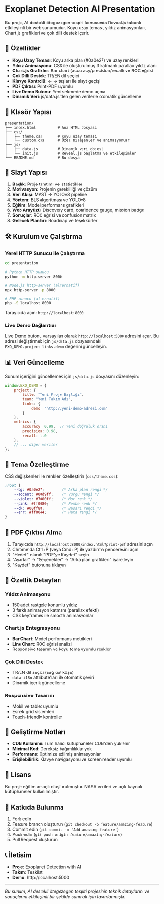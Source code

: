 # Exoplanet Detection AI Presentation

Bu proje, AI destekli ötegezegen tespiti konusunda Reveal.js tabanlı etkileşimli bir web sunumudur. Koyu uzay teması, yıldız animasyonları, Chart.js grafikleri ve çok dilli destek içerir.

## 🚀 Özellikler

- **Koyu Uzay Teması**: Koyu arka plan (#0a0e27) ve uzay renkleri
- **Yıldız Animasyonu**: CSS ile oluşturulmuş 3 katmanlı parallax yıldız alanı
- **Chart.js Grafikler**: Bar chart (accuracy/precision/recall) ve ROC eğrisi
- **Çok Dilli Destek**: TR/EN dil seçici
- **Klavye Kontrolü**: ← → tuşları ile slayt geçişi
- **PDF Çıktısı**: Print-PDF uyumlu
- **Live Demo Butonu**: Yeni sekmede demo açma
- **Dinamik Veri**: js/data.js'den gelen verilerle otomatik güncelleme

## 📁 Klasör Yapısı

```
presentation/
├── index.html          # Ana HTML dosyası
├── css/
│   ├── theme.css       # Koyu uzay teması
│   └── custom.css      # Özel bileşenler ve animasyonlar
├── js/
│   ├── data.js         # Dinamik veri objesi
│   └── init.js         # Reveal.js başlatma ve etkileşimler
└── README.md           # Bu dosya
```

## 🎯 Slayt Yapısı

1. **Başlık**: Proje tanıtımı ve istatistikler
2. **Motivasyon**: Projenin gerekliliği ve çözüm
3. **Veri Akışı**: MAST → YOLOv8 pipeline
4. **Yöntem**: BLS algoritması ve YOLOv8
5. **Eğitim**: Model performans grafikleri
6. **Web Arayüzü**: Discovery card, confidence gauge, mission badge
7. **Sonuçlar**: ROC eğrisi ve confusion matrix
8. **Gelecek Planları**: Roadmap ve teşekkürler

## 🛠️ Kurulum ve Çalıştırma

### Yerel HTTP Sunucu ile Çalıştırma

```bash
cd presentation

# Python HTTP sunucu
python -m http.server 8000

# Node.js http-server (alternatif)
npx http-server -p 8000

# PHP sunucu (alternatif)
php -S localhost:8000
```

Tarayıcıda açın: `http://localhost:8000`

### Live Demo Bağlantısı

Live Demo butonu varsayılan olarak `http://localhost:5000` adresini açar. Bu adresi değiştirmek için `js/data.js` dosyasındaki `EXO_DEMO.project.links.demo` değerini güncelleyin.

## 📊 Veri Güncelleme

Sunum içeriğini güncellemek için `js/data.js` dosyasını düzenleyin:

```javascript
window.EXO_DEMO = {
    project: {
        title: "Yeni Proje Başlığı",
        team: "Yeni Takım Adı",
        links: {
            demo: "http://yeni-demo-adresi.com"
        }
    },
    metrics: {
        accuracy: 0.99,  // Yeni doğruluk oranı
        precision: 0.98,
        recall: 1.0
    },
    // ... diğer veriler
};
```

## 🎨 Tema Özelleştirme

CSS değişkenleri ile renkleri özelleştirin (`css/theme.css`):

```css
:root {
    --bg: #0a0e27;        /* Arka plan rengi */
    --accent: #00d9ff;    /* Vurgu rengi */
    --violet: #7000ff;    /* Mor renk */
    --pink: #ff0080;      /* Pembe renk */
    --ok: #00ff88;        /* Başarı rengi */
    --err: #ff0044;       /* Hata rengi */
}
```

## 📄 PDF Çıktısı Alma

1. Tarayıcıda `http://localhost:8000/index.html?print-pdf` adresini açın
2. Chrome'da Ctrl+P (veya Cmd+P) ile yazdırma penceresini açın
3. "Hedef" olarak "PDF'ye Kaydet" seçin
4. "Ayarlar" → "Seçenekler" → "Arka plan grafikleri" işaretleyin
5. "Kaydet" butonuna tıklayın

## 🌟 Özellik Detayları

### Yıldız Animasyonu
- 150 adet rastgele konumlu yıldız
- 3 farklı animasyon katmanı (parallax efekti)
- CSS keyframes ile smooth animasyonlar

### Chart.js Entegrasyonu
- **Bar Chart**: Model performans metrikleri
- **Line Chart**: ROC eğrisi analizi
- Responsive tasarım ve koyu tema uyumlu renkler

### Çok Dilli Destek
- TR/EN dil seçici (sağ üst köşe)
- `data-i18n` attribute'ları ile otomatik çeviri
- Dinamik içerik güncelleme

### Responsive Tasarım
- Mobil ve tablet uyumlu
- Esnek grid sistemleri
- Touch-friendly kontroller

## 🔧 Geliştirme Notları

- **CDN Kullanımı**: Tüm harici kütüphaneler CDN'den yüklenir
- **Minimal Kod**: Gereksiz bağımlılıklar yok
- **Performans**: Optimize edilmiş animasyonlar
- **Erişilebilirlik**: Klavye navigasyonu ve screen reader uyumlu

## 📝 Lisans

Bu proje eğitim amaçlı oluşturulmuştur. NASA verileri ve açık kaynak kütüphaneler kullanılmıştır.

## 🤝 Katkıda Bulunma

1. Fork edin
2. Feature branch oluşturun (`git checkout -b feature/amazing-feature`)
3. Commit edin (`git commit -m 'Add amazing feature'`)
4. Push edin (`git push origin feature/amazing-feature`)
5. Pull Request oluşturun

## 📞 İletişim

- **Proje**: Exoplanet Detection with AI
- **Takım**: Teskilat
- **Demo**: http://localhost:5000

---

*Bu sunum, AI destekli ötegezegen tespiti projesinin teknik detaylarını ve sonuçlarını etkileşimli bir şekilde sunmak için tasarlanmıştır.*